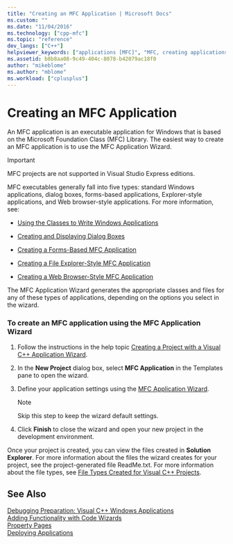 ```yaml
---
title: "Creating an MFC Application | Microsoft Docs"
ms.custom: ""
ms.date: "11/04/2016"
ms.technology: ["cpp-mfc"]
ms.topic: "reference"
dev_langs: ["C++"]
helpviewer_keywords: ["applications [MFC]", "MFC, creating applications", "MFC applications"]
ms.assetid: b8b8aa08-9c49-404c-8078-b42079ac18f0
author: "mikeblome"
ms.author: "mblome"
ms.workload: ["cplusplus"]
---
```

# Creating an MFC Application
An MFC application is an executable application for Windows that is based on the Microsoft Foundation Class (MFC) Library. The easiest way to create an MFC application is to use the MFC Application Wizard.  
  
> [!IMPORTANT]
>  MFC projects are not supported in Visual Studio Express editions.  
  
 MFC executables generally fall into five types: standard Windows applications, dialog boxes, forms-based applications, Explorer-style applications, and Web browser-style applications. For more information, see:  
  
-   [Using the Classes to Write Windows Applications](../../mfc/using-the-classes-to-write-applications-for-windows.md)  
  
-   [Creating and Displaying Dialog Boxes](../../mfc/creating-and-displaying-dialog-boxes.md)  
  
-   [Creating a Forms-Based MFC Application](../../mfc/reference/creating-a-forms-based-mfc-application.md)  
  
-   [Creating a File Explorer-Style MFC Application](../../mfc/reference/creating-a-file-explorer-style-mfc-application.md)  
  
-   [Creating a Web Browser-Style MFC Application](../../mfc/reference/creating-a-web-browser-style-mfc-application.md)  
  
 The MFC Application Wizard generates the appropriate classes and files for any of these types of applications, depending on the options you select in the wizard.  
  
### To create an MFC application using the MFC Application Wizard  
  
1.  Follow the instructions in the help topic [Creating a Project with a Visual C++ Application Wizard](../../ide/creating-desktop-projects-by-using-application-wizards.md).  
  
2.  In the **New Project** dialog box, select **MFC Application** in the Templates pane to open the wizard.  
  
3.  Define your application settings using the [MFC Application Wizard](../../mfc/reference/mfc-application-wizard.md).  
  
    > [!NOTE]
    >  Skip this step to keep the wizard default settings.  
  
4.  Click **Finish** to close the wizard and open your new project in the development environment.  
  
 Once your project is created, you can view the files created in **Solution Explorer**. For more information about the files the wizard creates for your project, see the project-generated file ReadMe.txt. For more information about the file types, see [File Types Created for Visual C++ Projects](../../ide/file-types-created-for-visual-cpp-projects.md).  
  
## See Also  
 [Debugging Preparation: Visual C++ Windows Applications](https://msdn.microsoft.com/a8bc54de-41a3-464d-9a12-db9bdcbc1ad5)   
 [Adding Functionality with Code Wizards](../../ide/adding-functionality-with-code-wizards-cpp.md)   
 [Property Pages](../../ide/property-pages-visual-cpp.md)   
 [Deploying Applications](https://msdn.microsoft.com/4ff8881d-0daf-47e7-bfe7-774c625031b4)

